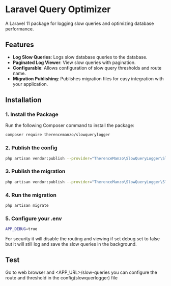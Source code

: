 # Laravel Query Optimizer

A Laravel 11 package for logging slow queries and optimizing database performance.

## Features

- **Log Slow Queries**: Logs slow database queries to the database.
- **Paginated Log Viewer**: View slow queries with pagination.
- **Configurable**: Allows configuration of slow query thresholds and route name.
- **Migration Publishing**: Publishes migration files for easy integration with your application.

## Installation

### 1. **Install the Package**

Run the following Composer command to install the package:

```sh
composer require therencemanzo/slowquerylogger
```

### 2. **Publish the config**
```sh
php artisan vendor:publish --provider="TherenceManzo\SlowQueryLogger\SlowQueryLoggerServiceProvider" --tag=config
```

### 3. **Publish the migration**

```sh
php artisan vendor:publish --provider="TherenceManzo\SlowQueryLogger\SlowQueryLoggerServiceProvider" --tag=migrations
```

### 4. **Run the migration**

```sh
php artisan migrate
```
### 5. **Configure your .env**

```sh
APP_DEBUG=true
```
For security it will disable the routing and viewing if set debug set to false but it will still log and save the slow queries in the background.

## Test 

Go to web browser and <APP_URL>/slow-queries you can configure the route and threshold in the config(slowquerlogger) file